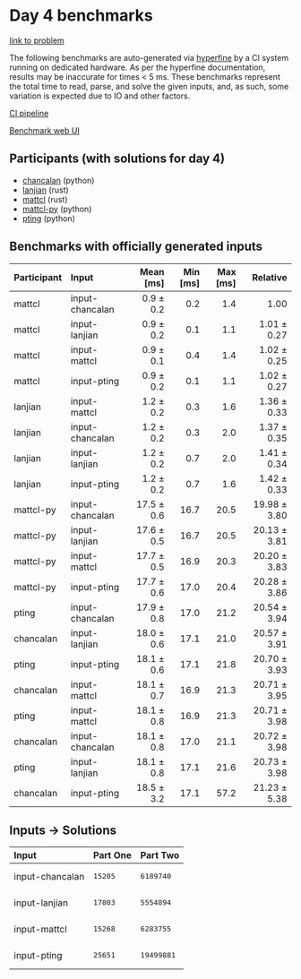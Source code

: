 # Day 4 benchmarks

[link to problem](https://adventofcode.com/2023/day/4)

The following benchmarks are auto-generated via
[hyperfine](https://github.com/sharkdp/hyperfine) by a CI system running on
dedicated hardware. As per the hyperfine documentation, results may be
inaccurate for times < 5 ms. These benchmarks represent the total time to read,
parse, and solve the given inputs, and, as such, some variation is expected due
to IO and other factors.

[CI pipeline](http://ci.papercode.net:8080/teams/main/pipelines/aoc2023)

[Benchmark web UI](https://aoc.ancalagon.black)


## Participants (with solutions for day 4)

- [chancalan](https://github.com/chancalan/aoc2023) (python)
- [lanjian](https://github.com/lanjian/aoc-2023) (rust)
- [mattcl](https://github.com/mattcl/aoc2023) (rust)
- [mattcl-py](https://github.com/mattcl/aoc2023-py) (python)
- [pting](https://github.com/pting/aoc2023) (python)


## Benchmarks with officially generated inputs

| Participant | Input | Mean [ms] | Min [ms] | Max [ms] | Relative |
|:---|:---|---:|---:|---:|---:|
| mattcl | input-chancalan | 0.9 ± 0.2 | 0.2 | 1.4 | 1.00 |
| mattcl | input-lanjian | 0.9 ± 0.2 | 0.1 | 1.1 | 1.01 ± 0.27 |
| mattcl | input-mattcl | 0.9 ± 0.1 | 0.4 | 1.4 | 1.02 ± 0.25 |
| mattcl | input-pting | 0.9 ± 0.2 | 0.1 | 1.1 | 1.02 ± 0.27 |
| lanjian | input-mattcl | 1.2 ± 0.2 | 0.3 | 1.6 | 1.36 ± 0.33 |
| lanjian | input-chancalan | 1.2 ± 0.2 | 0.3 | 2.0 | 1.37 ± 0.35 |
| lanjian | input-lanjian | 1.2 ± 0.2 | 0.7 | 2.0 | 1.41 ± 0.34 |
| lanjian | input-pting | 1.2 ± 0.2 | 0.7 | 1.6 | 1.42 ± 0.33 |
| mattcl-py | input-chancalan | 17.5 ± 0.6 | 16.7 | 20.5 | 19.98 ± 3.80 |
| mattcl-py | input-lanjian | 17.6 ± 0.5 | 16.7 | 20.5 | 20.13 ± 3.81 |
| mattcl-py | input-mattcl | 17.7 ± 0.5 | 16.9 | 20.3 | 20.20 ± 3.83 |
| mattcl-py | input-pting | 17.7 ± 0.6 | 17.0 | 20.4 | 20.28 ± 3.86 |
| pting | input-chancalan | 17.9 ± 0.8 | 17.0 | 21.2 | 20.54 ± 3.94 |
| chancalan | input-lanjian | 18.0 ± 0.6 | 17.1 | 21.0 | 20.57 ± 3.91 |
| pting | input-pting | 18.1 ± 0.6 | 17.1 | 21.8 | 20.70 ± 3.93 |
| chancalan | input-mattcl | 18.1 ± 0.7 | 16.9 | 21.3 | 20.71 ± 3.95 |
| pting | input-mattcl | 18.1 ± 0.8 | 16.9 | 21.3 | 20.71 ± 3.98 |
| chancalan | input-chancalan | 18.1 ± 0.8 | 17.0 | 21.1 | 20.72 ± 3.98 |
| pting | input-lanjian | 18.1 ± 0.8 | 17.1 | 21.6 | 20.73 ± 3.98 |
| chancalan | input-pting | 18.5 ± 3.2 | 17.1 | 57.2 | 21.23 ± 5.38 |


## Inputs -> Solutions

| Input | Part One | Part Two |
|:---|:---|:---|
|input-chancalan|<pre>15205</pre>|<pre>6189740</pre>|
|input-lanjian|<pre>17803</pre>|<pre>5554894</pre>|
|input-mattcl|<pre>15268</pre>|<pre>6283755</pre>|
|input-pting|<pre>25651</pre>|<pre>19499881</pre>|